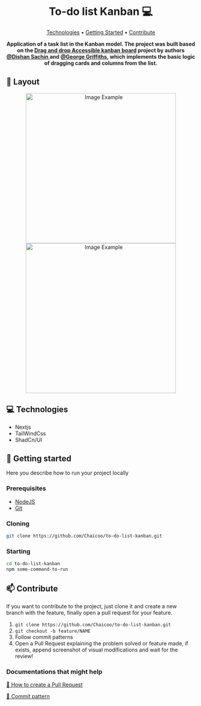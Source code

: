 <h1 align="center" style="font-weight: bold;">To-do list Kanban 💻</h1>

<p align="center">
 <a href="#technologies">Technologies</a> • 
 <a href="#started">Getting Started</a> • 
 <a href="#contribute">Contribute</a>
</p>

<p align="center">
    <b>Application of a task list in the Kanban model. The project was built based on the <a href="https://github.com/Georgegriff/react-dnd-kit-tailwind-shadcn-ui">Drag and drop Accessible kanban board</a> project by authors <a href="https://github.com/skdishansachin">@Dishan Sachin
</a> and <a href="https://github.com/Georgegriff">@George Griffiths</a>, which implements the basic logic of dragging cards and columns from the list.</b>
</p>

<h2 id="layout">🎨 Layout</h2>

<p align="center">
    <img src="../.github/example.png" alt="Image Example" width="400px">
    <img src="../.github/example.png" alt="Image Example" width="400px">
</p>

<h2 id="technologies">💻 Technologies</h2>

- Nextjs
- TailWindCss
- ShadCn/UI
  
<h2 id="started">🚀 Getting started</h2>

Here you describe how to run your project locally

<h3>Prerequisites</h3>


- [NodeJS](https://nodejs.org/en)
- [Git](https://git-scm.com/)

<h3>Cloning</h3>

```bash
git clone https://github.com/Chaicoo/to-do-list-kanban.git
```

<h3>Starting</h3>

```bash
cd to-do-list-kanban
npm some-command-to-run
```

<h2 id="contribute">📫 Contribute</h2>

If you want to contribute to the project, just clone it and create a new branch with the feature, finally open a pull request for your feature.

1. `git clone https://github.com/Chaicoo/to-do-list-kanban.git`
2. `git checkout -b feature/NAME`
3. Follow commit patterns
4. Open a Pull Request explaining the problem solved or feature made, if exists, append screenshot of visual modifications and wait for the review!

<h3>Documentations that might help</h3>

[📝 How to create a Pull Request](https://www.atlassian.com/br/git/tutorials/making-a-pull-request)

[💾 Commit pattern](https://gist.github.com/joshbuchea/6f47e86d2510bce28f8e7f42ae84c716)
